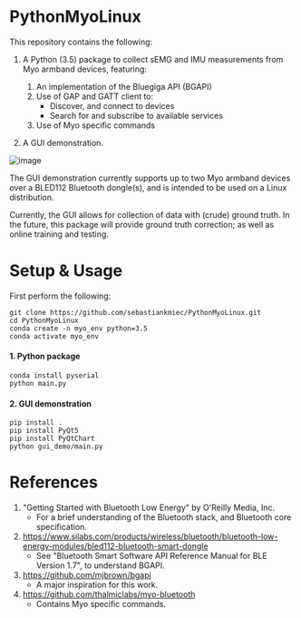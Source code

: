 # PythonMyoLinux
This repository contains the following:
1. A Python (3.5) package to collect sEMG and IMU measurements from Myo armband devices, featuring:
   1. An implementation of the Bluegiga API (BGAPI)
   2. Use of GAP and GATT client to:
      * Discover, and connect to devices
      * Search for and subscribe to available services
   3. Use of Myo specific commands
  
2. A GUI demonstration.

![image](https://drive.google.com/uc?export=view&id=1rA8t-CWVHgHkZyn_GkJr88QalsvWlECa)

The GUI demonstration currently supports up to two Myo armband devices over a BLED112 Bluetooth dongle(s), and is intended to be used on a Linux distribution. 

Currently, the GUI allows for collection of data with (crude) ground truth. In the future, this package will provide ground truth correction; as well as online training and testing.

# Setup & Usage
First perform the following:
```
git clone https://github.com/sebastiankmiec/PythonMyoLinux.git
cd PythonMyoLinux
conda create -n myo_env python=3.5
conda activate myo_env
```

#### 1. Python package
```
conda install pyserial
python main.py
```

#### 2. GUI demonstration

```
pip install .
pip install PyQt5
pip install PyQtChart
python gui_demo/main.py
```

# References
1. "Getting Started with Bluetooth Low Energy" by O'Reilly Media, Inc.
   * For a brief understanding of the Bluetooth stack, and Bluetooth core specification.
2. https://www.silabs.com/products/wireless/bluetooth/bluetooth-low-energy-modules/bled112-bluetooth-smart-dongle
   * See "Bluetooth Smart Software API Reference Manual for BLE Version 1.7", to understand BGAPI.
3. https://github.com/mjbrown/bgapi 
   * A major inspiration for this work.
3. https://github.com/thalmiclabs/myo-bluetooth
   * Contains Myo specific commands.
